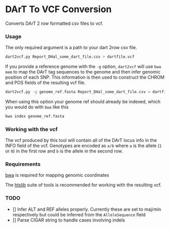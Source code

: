 # DArT To VCF Conversion

Converts DArT 2 row formatted csv files to vcf. 

### Usage

The only required argument is a path to your dart 2row csv file.  

```bash
dart2vcf.py Report_DHal_some_dart_file.csv > dartfile.vcf
```

If you provide a reference genome with the `-g` option, `dart2vcf` will use `bwa mem` to map the DArT tag sequences to the genome and then infer genomic position of each SNP. This information is then used to construct the CHROM and POS fields of the resulting vcf file. 

```bash
dart2vcf.py -g genome_ref.fasta Report_DHal_some_dart_file.csv > dartfile.vcf
```

When using this option your genome ref should already be indexed, which you would do with `bwa` like this

```bash
bwa index genome_ref.fasta
```

### Working with the vcf

The vcf produced by this tool will contain all of the DArT locus info in the INFO field of the vcf. Genotypes are encoded as `a/b` where `a` is the allele (`1` or `0`) in the first row and `b` is the allele in the second row.  

### Requirements

[bwa](https://github.com/lh3/bwa) is required for mapping genomic coordinates

The [htslib](http://www.htslib.org/download/) suite of tools is recommended for working with the resulting vcf. 


### TODO

- [] Infer ALT and REF alleles properly. Currently these are set to maj/min respectively but could be inferred from the `AlleleSequence` field
- [] Parse CIGAR string to handle cases involving indels
